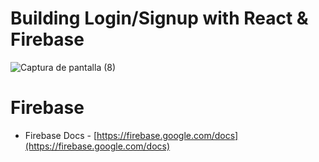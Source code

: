 Building Login/Signup with React & Firebase
=============================================

![Captura de pantalla (8)](https://user-images.githubusercontent.com/86851423/133951381-5534010d-d03e-4c39-8708-c8d861db6c43.png)


Firebase
===========
* Firebase Docs - [https://firebase.google.com/docs](https://firebase.google.com/docs)

